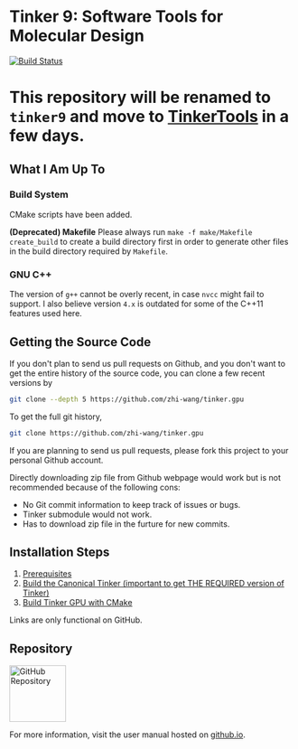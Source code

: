 Tinker 9: Software Tools for Molecular Design
===============================================
[//]: # (Badges)
[![Build Status](https://travis-ci.com/zhi-wang/tinker.gpu.svg?branch=master)](https://travis-ci.com/zhi-wang/tinker.gpu)

# This repository will be renamed to `tinker9` and move to [TinkerTools](https://github.com/tinkertools) in a few days.

## What I Am Up To
### Build System
CMake scripts have been added.

**(Deprecated) Makefile**
Please always run `make -f make/Makefile create_build` to create a build
directory first in order to generate other files in the build directory
required by `Makefile`.

### GNU C++
The version of `g++` cannot be overly recent, in case `nvcc` might fail to support.
I also believe version `4.x` is outdated for some of the C++11 features used here.


## Getting the Source Code
If you don't plan to send us pull requests on Github, and you don't want to get
the entire history of the source code, you can clone a few recent versions by
```bash
git clone --depth 5 https://github.com/zhi-wang/tinker.gpu
```

To get the full git history,
```bash
git clone https://github.com/zhi-wang/tinker.gpu
```

If you are planning to send us pull requests, please fork this project to your
personal Github account.

Directly downloading zip file from Github webpage would work but is not
recommended because of the following cons:
   * No Git commit information to keep track of issues or bugs.
   * Tinker submodule would not work.
   * Has to download zip file in the furture for new commits.


## Installation Steps
   1. [Prerequisites](doc/manual/m/install/preq.rst)
   2. [Build the Canonical Tinker (important to get THE REQUIRED version of Tinker)](doc/manual/m/install/tinker.rst)
   3. [Build Tinker GPU with CMake](doc/manual/m/install/buildwithcmake.rst)

Links are only functional on GitHub.


## Repository
<a href="https://github.com/zhi-wang/tinker.gpu">
   <img src="https://github.githubassets.com/images/modules/logos_page/GitHub-Mark.png"
   alt="GitHub Repository" width="100"/>
</a>


For more information, visit the user manual
hosted on [github.io](https://zhi-wang.github.io/tinker.gpu).

